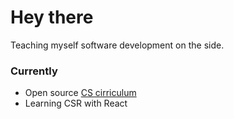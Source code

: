# Hey there

Teaching myself software development on the side.

### Currently
+ Open source [CS cirriculum]([url](https://github.com/ossu/computer-science))
+ Learning CSR with React

<!---
mindofadam/mindofadam is a ✨ special ✨ repository because its `README.md` (this file) appears on your GitHub profile.
You can click the Preview link to take a look at your changes.
--->
